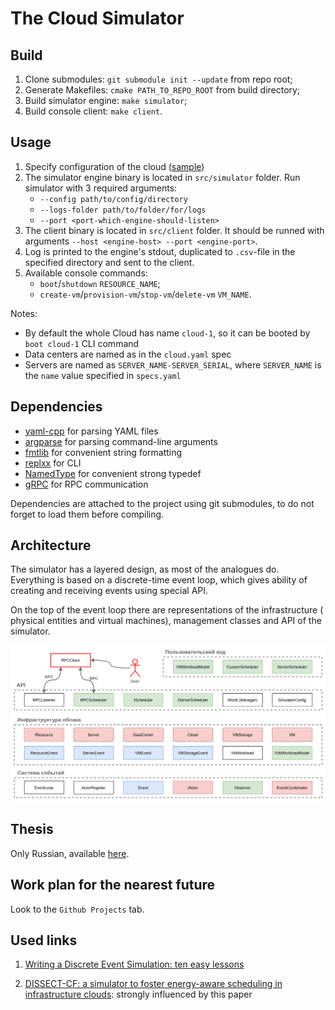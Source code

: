# The Cloud Simulator

## Build

1) Clone submodules: `git submodule init --update` from repo root;
2) Generate Makefiles: `cmake PATH_TO_REPO_ROOT` from build directory;
3) Build simulator engine: `make simulator`;
4) Build console client: `make client`.

## Usage

1) Specify configuration of the cloud ([sample](/config))
2) The simulator engine binary is located in `src/simulator` folder. Run
   simulator with 3 required arguments:
   * `--config path/to/config/directory`
   * `--logs-folder path/to/folder/for/logs`
   * `--port <port-which-engine-should-listen>`
3) The client binary is located in `src/client` folder. It should be runned with
   arguments `--host <engine-host> --port <engine-port>`.
4) Log is printed to the engine's stdout, duplicated to `.csv`-file in the
   specified directory and sent to the client.
5) Available console commands:
   * `boot`/`shutdown` `RESOURCE_NAME`;
   * `create-vm`/`provision-vm`/`stop-vm`/`delete-vm` `VM_NAME`.

Notes:

* By default the whole Cloud has name `cloud-1`, so it can be booted
  by `boot cloud-1` CLI command
* Data centers are named as in the `cloud.yaml` spec
* Servers are named as `SERVER_NAME-SERVER_SERIAL`, where `SERVER_NAME` is
  the `name` value specified in `specs.yaml`

## Dependencies

* [yaml-cpp](https://github.com/jbeder/yaml-cpp) for parsing YAML files
* [argparse](https://github.com/p-ranav/argparse) for parsing command-line
  arguments
* [fmtlib](https://github.com/fmtlib/fmt.git) for convenient string formatting
* [replxx](https://github.com/AmokHuginnsson/replxx.git) for CLI
* [NamedType](https://github.com/joboccara/NamedType.git) for convenient strong
  typedef
* [gRPC](https://github.com/grpc/grpc.git) for RPC communication

Dependencies are attached to the project using git submodules, to do not forget
to load them before compiling.

## Architecture

The simulator has a layered design, as most of the analogues do. Everything is
based on a discrete-time event loop, which gives ability of creating and
receiving events using special API.

On the top of the event loop there are representations of the infrastructure (
physical entities and virtual machines), management classes and API of the
simulator.

![arch](images/architecture.png "Architecture")

## Thesis

Only Russian, available [here](texts/diploma-final.pdf).

## Work plan for the nearest future

Look to the `Github Projects` tab.

## Used links

1) [Writing a Discrete Event Simulation: ten easy lessons](https://users.cs.northwestern.edu/~agupta/_projects/networking/QueueSimulation/mm1.html)

2) [DISSECT-CF: a simulator to foster energy-aware scheduling in infrastructure clouds](https://arxiv.org/pdf/1604.06581.pdf):
   strongly influenced by this paper
